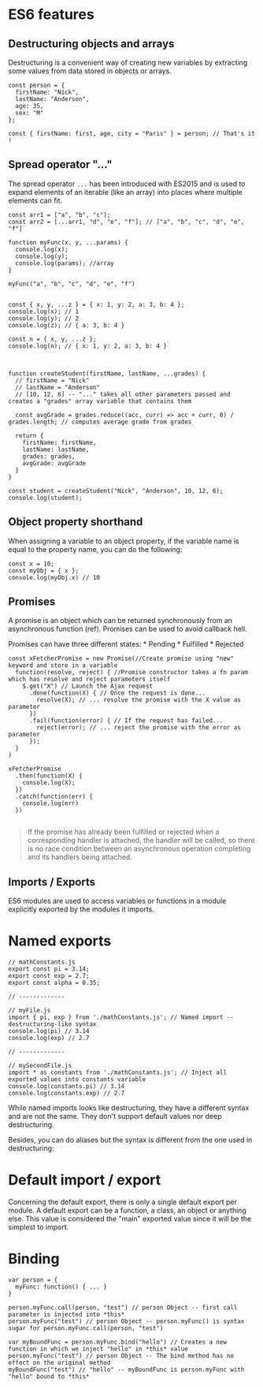 # ES6 features

## Destructuring objects and arrays

Destructuring is a convenient way of creating new variables by extracting some values from data stored in objects or arrays.

```
const person = {
  firstName: "Nick",
  lastName: "Anderson",
  age: 35,
  sex: "M"
};

const { firstName: first, age, city = "Paris" } = person; // That's it !
```

## Spread operator "..."

The spread operator `...` has been introduced with ES2015 and is used to expand elements of an iterable (like an array) into places where multiple elements can fit.

```
const arr1 = ["a", "b", "c"];
const arr2 = [...arr1, "d", "e", "f"]; // ["a", "b", "c", "d", "e", "f"]

function myFunc(x, y, ...params) {
  console.log(x);
  console.log(y);
  console.log(params); //array
}

myFunc("a", "b", "c", "d", "e", "f")


const { x, y, ...z } = { x: 1, y: 2, a: 3, b: 4 };
console.log(x); // 1
console.log(y); // 2
console.log(z); // { a: 3, b: 4 }

const n = { x, y, ...z };
console.log(n); // { x: 1, y: 2, a: 3, b: 4 }



function createStudent(firstName, lastName, ...grades) {
  // firstName = "Nick"
  // lastName = "Anderson"
  // [10, 12, 6] -- "..." takes all other parameters passed and creates a "grades" array variable that contains them

  const avgGrade = grades.reduce((acc, curr) => acc + curr, 0) / grades.length; // computes average grade from grades

  return {
    firstName: firstName,
    lastName: lastName,
    grades: grades,
    avgGrade: avgGrade
  }
}

const student = createStudent("Nick", "Anderson", 10, 12, 6);
console.log(student);
```


## Object property shorthand

When assigning a variable to an object property, if the variable name is equal to the property name, you can do the following:

```
const x = 10;
const myObj = { x };
console.log(myObj.x) // 10

```


## Promises

A promise is an object which can be returned synchronously from an asynchronous function (ref). Promises can be used to avoid callback hell.

Promises can have three different states:
    * Pending
    * Fulfilled
    * Rejected
  
```
const xFetcherPromise = new Promise(//Create promise using "new" keyword and store in a variable
  function(resolve, reject) { //Promise constructor takes a fn param which has resolve and reject parameters itself
    $.get("X") // Launch the Ajax request
      .done(function(X) { // Once the request is done...
        resolve(X); // ... resolve the promise with the X value as parameter
      })
      .fail(function(error) { // If the request has failed...
        reject(error); // ... reject the promise with the error as parameter
      });
  }
)

xFetcherPromise
  .then(function(X) {
    console.log(X);
  })
  .catch(function(err) {
    console.log(err)
  })


```

> If the promise has already been fulfilled or rejected when a corresponding handler is attached, the handler will be called, so there is no race condition between an asynchronous operation completing and its handlers being attached.


## Imports / Exports

ES6 modules are used to access variables or functions in a module explicitly exported by the modules it imports.

# Named exports

```
// mathConstants.js
export const pi = 3.14;
export const exp = 2.7;
export const alpha = 0.35;

// -------------

// myFile.js
import { pi, exp } from './mathConstants.js'; // Named import -- destructuring-like syntax
console.log(pi) // 3.14
console.log(exp) // 2.7

// -------------

// mySecondFile.js
import * as constants from './mathConstants.js'; // Inject all exported values into constants variable
console.log(constants.pi) // 3.14
console.log(constants.exp) // 2.7
```

While named imports looks like destructuring, they have a different syntax and are not the same. They don't support default values nor deep destructuring.

Besides, you can do aliases but the syntax is different from the one used in destructuring:

# Default import / export

Concerning the default export, there is only a single default export per module. A default export can be a function, a class, an object or anything else. This value is considered the "main" exported value since it will be the simplest to import. 

# Binding

```
var person = {
  myFunc: function() { ... }
}

person.myFunc.call(person, "test") // person Object -- first call parameter is injected into *this*
person.myFunc("test") // person Object -- person.myFunc() is syntax sugar for person.myFunc.call(person, "test")

var myBoundFunc = person.myFunc.bind("hello") // Creates a new function in which we inject "hello" in *this* value
person.myFunc("test") // person Object -- The bind method has no effect on the original method
myBoundFunc("test") // "hello" -- myBoundFunc is person.myFunc with "hello" bound to *this*
```